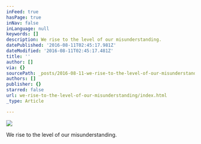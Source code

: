 ```yaml
---
inFeed: true
hasPage: true
inNav: false
inLanguage: null
keywords: []
description: We rise to the level of our misunderstanding.
datePublished: '2016-08-11T02:45:17.981Z'
dateModified: '2016-08-11T02:45:17.481Z'
title: ''
author: []
via: {}
sourcePath: _posts/2016-08-11-we-rise-to-the-level-of-our-misunderstanding.md
authors: []
publisher: {}
starred: false
url: we-rise-to-the-level-of-our-misunderstanding/index.html
_type: Article

---
```

![](https://the-grid-user-content.s3-us-west-2.amazonaws.com/148bb5ce-013c-4531-b9ae-4c81cc150faf.jpg)

We rise to the level of our misunderstanding.